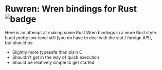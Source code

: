# Ruwren: Wren bindings for Rust ![badge](https://docs.rs/ruwren/badge.svg)

Here is an attempt at making some Rust Wren bindings in a more Rust style.
It act pretty low-level still (you do have to deal with the slot / foreign API), but should be 

- Slightly more typesafe than plain C
- Shouldn't get in the way of quick execution
- Should be relatively simple to get started